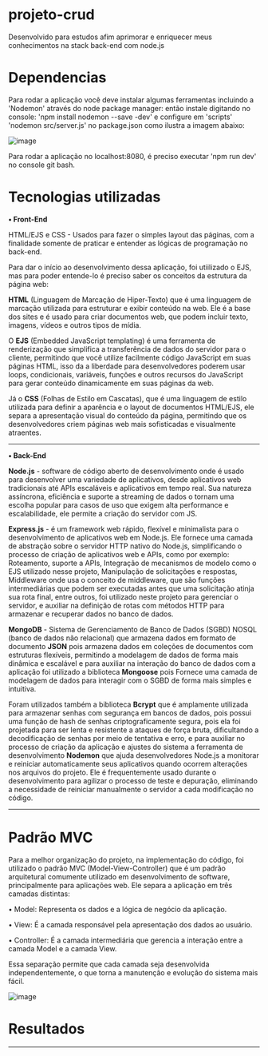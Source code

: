 # projeto-crud

Desenvolvido para estudos afim aprimorar e enriquecer meus conhecimentos na stack back-end com node.js

# Dependencias

Para rodar a aplicação você deve instalar algumas ferramentas incluindo a 'Nodemon' através do node package manager:
então instale digitando no console: 'npm install nodemon --save -dev' e configure em 'scripts' 'nodemon src/server.js' no package.json como ilustra a imagem abaixo:


![image](https://github.com/matheusscarvalho1/projeto-crud/assets/73304785/f0496aea-16a4-46a8-8243-9a0cb28efaab)


Para rodar a aplicação no localhost:8080, é preciso executar 'npm run dev' no console git bash.


# Tecnologias utilizadas

<b>• Front-End</b> 

HTML/EJS e CSS - Usados para fazer o simples layout das páginas, com a finalidade somente de praticar e entender as lógicas de programação no back-end.

Para dar o início ao desenvolvimento dessa aplicação, foi utiilizado o EJS, mas para poder entende-lo é preciso saber os conceitos da estrutura da página web:

 <b>HTML</b> (Linguagem de Marcação de Hiper-Texto) que é uma linguagem de marcação utilizada para estruturar e exibir conteúdo na web. Ele é a base dos sites e é usado para criar documentos web, que podem incluir texto, imagens, vídeos e outros tipos de mídia. 

O <b>EJS</b> (Embedded JavaScript templating) é uma ferramenta de renderização que simplifica a transferência de dados do servidor para o cliente, permitindo que você utilize facilmente código JavaScript em suas páginas HTML, isso da a liberdade para desenvolvedores poderem usar loops, condicionais, variáveis, funções e outros recursos do JavaScript para gerar conteúdo dinamicamente em suas páginas da web. 

Já o <b>CSS</b> (Folhas de Estilo em Cascatas), que é uma linguagem de estilo utilizada para definir a aparência e o layout de documentos HTML/EJS, ele separa a apresentação visual do conteúdo da página, permitindo que os desenvolvedores criem páginas web mais sofisticadas e visualmente atraentes.

<hr>
<b>• Back-End</b> 

<b>Node.js</b> - software de código aberto de desenvolvimento onde é usado para desenvolver uma variedade de aplicativos, desde aplicativos web tradicionais até APIs escaláveis e aplicativos em tempo real. Sua natureza assíncrona, eficiência e suporte a streaming de dados o tornam uma escolha popular para casos de uso que exigem alta performance e escalabilidade, ele permite a criação do servidor com JS.


<b>Express.js</b> - é um framework web rápido, flexível e minimalista para o desenvolvimento de aplicativos web em Node.js. Ele fornece uma camada de abstração sobre o servidor HTTP nativo do Node.js, simplificando o processo de criação de aplicativos web e APIs, como por exemplo: Roteamento, suporte a APIs, Integração de mecanismos de modelo como o EJS utilizado nesse projeto, Manipulação de solicitações e respostas, Middleware onde usa o conceito de middleware, que são funções intermediárias que podem ser executadas antes que uma solicitação atinja sua rota final, entre outros, foi utilizado neste projeto para gerenciar o servidor, e auxiliar na definição de rotas com métodos HTTP para armazenar e recuperar dados no banco de dados.


<b>MongoDB</b> - Sistema de Gerenciamento de Banco de Dados (SGBD) NOSQL (banco de dados não relacional) que armazena dados em formato de documento <b>JSON</b> pois armazena dados em coleções de documentos com estruturas flexíveis, permitindo a modelagem de dados de forma mais dinâmica e escalável e para auxiliar na interação do banco de dados com a aplicação foi utilizado a biblioteca <b>Mongoose</b> pois Fornece uma camada de modelagem de dados para interagir com o SGBD de forma mais simples e intuitiva.

Foram utilizados também a biblioteca <b>Bcrypt</b> que é amplamente utilizada para armazenar senhas com segurança em bancos de dados, pois possui  uma função de hash de senhas criptograficamente segura, pois ela foi projetada para ser lenta e resistente a ataques de força bruta, dificultando a decodificação de senhas por meio de tentativa e erro, e para auxiliar no processo de criação da aplicação e ajustes do sistema a ferramenta de desenvolvimento <b>Nodemon</b> que ajuda desenvolvedores Node.js a monitorar e reiniciar automaticamente seus aplicativos quando ocorrem alterações nos arquivos do projeto. Ele é frequentemente usado durante o desenvolvimento para agilizar o processo de teste e depuração, eliminando a necessidade de reiniciar manualmente o servidor a cada modificação no código.

<hr>

# Padrão MVC 

Para a melhor organização do projeto, na implementação do código, foi utilizado o
padrão MVC (Model-View-Controller) que é um padrão arquitetural comumente utilizado
em desenvolvimento de software, principalmente para aplicações web.
Ele separa a aplicação em três camadas distintas:

• Model: Representa os dados e a lógica de negócio da aplicação.

• View: É a camada responsável pela apresentação dos dados ao usuário.

• Controller: É a camada intermediária que gerencia a interação entre a camada
Model e a camada View.

Essa separação permite que cada camada seja desenvolvida independentemente, o que
torna a manutenção e evolução do sistema mais fácil.

![image](https://github.com/matheusscarvalho1/projeto-crud/assets/73304785/8a909358-7732-4150-a3f8-753763b0b728)


# Resultados


<hr>
